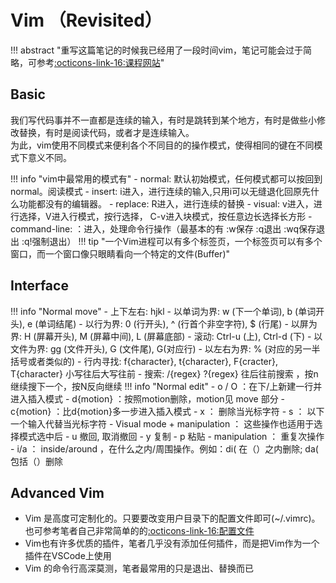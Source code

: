 # Vim （Revisited）
!!! abstract "重写这篇笔记的时候我已经用了一段时间vim，笔记可能会过于简略，可参考[:octicons-link-16:课程网站](https://missing.csail.mit.edu/2020/editors/)"


## Basic

我们写代码事并不一直都是连续的输入，有时是跳转到某个地方，有时是做些小修改替换，有时是阅读代码，或者才是连续输入。   
为此，vim使用不同模式来便利各个不同目的的操作模式，使得相同的键在不同模式下意义不同。

!!! info "vim中最常用的模式有"
    - normal: 默认初始模式，任何模式都可以按<Esc>回到normal。阅读模式
    - insert: i进入，进行连续的输入,只用i可以无缝退化回原先什么功能都没有的编辑器。
    - replace: R进入，进行连续的替换
    - visual: v进入，进行选择，V进入行模式，按行选择， C-v进入块模式，按任意边长选择长方形 
    - command-line: ：进入，处理命令行操作（最基本的有 :w保存 :q退出 :wq保存退出 :q!强制退出）
!!! tip "一个Vim进程可以有多个标签页，一个标签页可以有多个窗口，而一个窗口像只眼睛看向一个特定的文件(Buffer)"

## Interface

!!! info "Normal move"
    - 上下左右: hjkl 
    - 以单词为界: w (下一个单词), b (单词开头), e (单词结尾)
    - 以行为界: 0 (行开头), ^ (行首个非空字符), $ (行尾)
    - 以屏为界: H (屏幕开头), M (屏幕中间), L (屏幕底部)
    - 滚动: Ctrl-u (上), Ctrl-d (下)
    - 以文件为界: gg (文件开头), G (文件尾), <num> G(对应行)
    - 以左右为界: % (对应的另一半括号或者类似的)
    - 行内寻找: f{character}, t{character}, F{cracter}, T{character} 小写往后大写往前
    - 搜索: /{regex} ?{regex} 往后往前搜索 ，按n继续搜下一个，按N反向继续
!!! info "Normal edit"
    - o / O ：在下/上新建一行并进入插入模式
    - d{motion} ：按照motion删除，motion见 move 部分
    - c{motion} ：比d{motion}多一步进入插入模式
    - x ： 删除当光标字符
    - s ： 以下一个输入代替当光标字符
    - Visual mode + manipulation ： 这些操作也适用于选择模式选中后
    - u 撤回, <C-r> 取消撤回
    - y 复制
    - p 粘贴
    - <num> manipulation ： 重复<num>次操作
    - i/a ： inside/around ，在什么之内/周围操作。例如：di( 在（）之内删除; da( 包括（）删除

## Advanced Vim

- Vim 是高度可定制化的。只要要改变用户目录下的配置文件即可(~/.vimrc)。也可参考笔者自己非常简单的的[:octicons-link-16:配置文件](https://github.com/stormckey/dotfiles/blob/main/dot_vimrc)  
- Vim也有许多优质的插件，笔者几乎没有添加任何插件，而是把Vim作为一个插件在VSCode上使用  
- Vim 的命令行高深莫测，笔者最常用的只是退出、替换而已